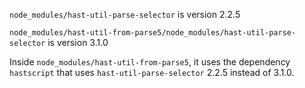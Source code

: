 `node_modules/hast-util-parse-selector` is version 2.2.5

`node_modules/hast-util-from-parse5/node_modules/hast-util-parse-selector` is version 3.1.0

Inside `node_modules/hast-util-from-parse5`, it uses the dependency `hastscript` that uses `hast-util-parse-selector` 2.2.5 instead of 3.1.0.
